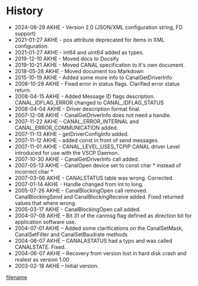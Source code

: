 # History

* 2024-08-29 AKHE - Version 2.0 (JSON/XML configuration string, FD support)
* 2021-01-27 AKHE - pos attribute deprecated for items in XML configuration.
* 2021-01-27 AKHE - int64 and uint64 added as types.
* 2019-12-10 AKHE - Moved docs to Docsify
* 2019-10-21 AKHE - Moved CANAL specification to it's own document.
* 2018-05-28 AKHE - Moved document too Markdown
* 2015-10-19 AKHE - Added some more info to CanalGetDriverInfo
* 2008-10-28 AKHE - Fixed error in status flags. Clarified error status return.
* 2008-04-15 AKHE - Added Message ID flags description. CANAL_IDFLAG_ERROR changed to CANAL_IDFLAG_STATUS
* 2008-04-04 AKHE - Driver description format final.
* 2007-12-08 AKHE - CanalGetDriverInfo does not need a handle.
* 2007-11-22 AKHE - CANAL_ERROR_INTERNAL and CANAL_ERROR_COMMUNICATION added.
* 2007-11-13 AKHE - getDriverConfigInfo added.
* 2007-11-12 AKHE - added const in front of send messages.
* 2007-11-01 AKHE - CANAL_LEVEL_USES_TCPIP CANAL driver Level introduced for use with the VSCP Daemon.
* 2007-10-30 AKHE - CanalGetDriverInfo call added.
* 2007-05-13 AKHE - CanalOpen device set to const char * instead of incorrect char *
* 2007-03-06 AKHE - CANALSTATUS table was wrong. Corrected.
* 2007-01-14 AKHE - Handle changed from int to long.
* 2005-07-26 AKHE - CanalBlockingOpen call removed. CanalBlockingSend and CanalBlockingReceive added. Fixed returned values that where wrong.
* 2005-03-17 AKHE - CanalBlockingOpen call added.
* 2004-07-08 AKHE – Bit 31 of the canmsg flag defined as direction bit for application software use.
* 2004-07-01 AKHE – Added some clarifications on the CanalSetMask, CanalSetFilter and 	CanalSetBaudrate methods
* 2004-06-07 AKHE – CANALASTATUS had a typo and was called CANALSTATE. Fixed.
* 2004-06-07 AKHE – Recovery from version lost in hard disk crash and realest as version 1.00
* 2003-02-18 AKHE – Initial version.

[filename](./bottom_copyright.md ':include')
